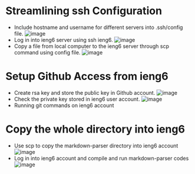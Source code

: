 # Streamlining ssh Configuration
* Include hostname and username for different servers into .ssh/config file.
![image](https://user-images.githubusercontent.com/98358643/167335586-f7e26bb1-e67c-47fc-af37-46ef254084b4.png)
* Log in into ieng6 server using ssh ieng6.
![image](https://user-images.githubusercontent.com/98358643/167335685-c1731a78-7796-4760-a6cc-bb4e92297d80.png)
* Copy a file from local computer to the ieng6 server through scp command using config file.
![image](https://user-images.githubusercontent.com/98358643/167337223-03276b44-698f-45f2-ac6b-349ff4088a9f.png)


# Setup Github Access from ieng6
* Create rsa key and store the public key in Github account.
![image](https://user-images.githubusercontent.com/98358643/167345303-54cf2677-2ef8-483c-b2e0-8ce5097b702a.png)
* Check the private key stored in ieng6 user account.
![image](https://user-images.githubusercontent.com/98358643/167345404-e14ea808-7482-492a-97bc-eeead7ad0667.png)
* Running git commands on ieng6 account


# Copy the whole directory into ieng6
* Use scp to copy the markdown-parser directory into ieng6 account
![image](https://user-images.githubusercontent.com/98358643/168448572-88f1baf4-9612-483f-969d-88a7a815c050.png)
* Log in into ieng6 account and compile and run markdown-parser codes
![image](https://user-images.githubusercontent.com/98358643/168461490-76df03c7-9a06-421c-8b07-3ff8f6906c71.png)
